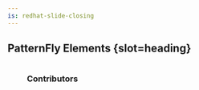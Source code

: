 ```yaml
---
is: redhat-slide-closing
---
```


## PatternFly Elements {slot=heading}
### Contributors
<div id="contributors">
  <github-contributors defer repo="patternfly/patternfly-elements"></github-contributors>
  <github-contributors defer repo="redhat-ux/red-hat-design-system" exclude-repo="patternfly/patternfly-elements"></github-contributors>
</div>

<style>
#contributors {
  --avatar-size: 128px;
  --_margin: calc(var(--avatar-size, 60px) * .3);
  margin-inline-start: var(--_margin);
  margin-block-start: var(--_margin);
}
github-contributors::part(list) {
  display: contents;
  flex-wrap: wrap;
}
github-contributors:not(:first-of-type) {
  margin-inline-start: var(-1 * var(--_margin));
}
#contributors {
  display: flex;
  flex-wrap: wrap;
}
ul {
  list-style-type: none;
  font-size: 120%;
  padding: 0 1em;
}
ul li {
  display: flex;
  align-items: center;
  gap: 8px;
}
ul li svg {
  width: 20px;
  aspect-ratio: 1;
}
@media (width <= 500px) {
#contributors {
  --avatar-size: 60px;
}
</style>

<script type="module">
import "./github-contributors.js";
document.querySelector('slidem-deck').addEventListener('change', function(event) {
  if (this.currentSlide.getAttribute('name') === 'thanks') {
    const els = this.currentSlide.shadowRoot.querySelectorAll('github-contributors')
    els.forEach(el => el.render());
  }
});
</script>
[pfe]: https://github.com/patternfly/patternfly-elements
[rhds]: https://github.com/redhat-ux/red-hat-design-system

